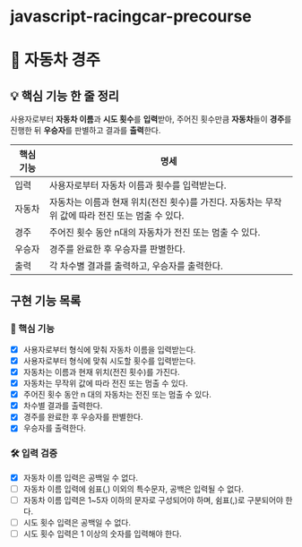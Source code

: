 # javascript-racingcar-precourse

# 🚗 자동차 경주

## 💡 핵심 기능 한 줄 정리
사용자로부터 **자동차 이름**과 **시도 횟수**를 **입력**받아, 주어진 횟수만큼 **자동차**들이 **경주**를 진행한 뒤 **우승자**를 판별하고 결과를 **출력**한다.

| **핵심 기능** | **명세** |
| --- | --- |
| 입력 | 사용자로부터 자동차 이름과 횟수를 입력받는다. |
| 자동차 | 자동차는 이름과 현재 위치(전진 횟수)를 가진다. 자동차는 무작위 값에 따라 전진 또는 멈출 수 있다. |
| 경주 | 주어진 횟수 동안 n대의 자동차가 전진 또는 멈출 수 있다. |
| 우승자 | 경주를 완료한 후 우승자를 판별한다. |
| 출력 | 각 차수별 결과를 출력하고, 우승자를 출력한다. |

## 구현 기능 목록

### 🌟 핵심 기능
- [x] 사용자로부터 형식에 맞춰 자동차 이름을 입력받는다.
- [x] 사용자로부터 형식에 맞춰 시도할 횟수를 입력받는다.
- [x] 자동차는 이름과 현재 위치(전진 횟수)를 가진다.
- [x] 자동차는 무작위 값에 따라 전진 또는 멈출 수 있다.
- [x] 주어진 횟수 동안 n 대의 자동차는 전진 또는 멈출 수 있다.
- [x] 차수별 결과를 출력한다.
- [x] 경주를 완료한 후 우승자를 판별한다.
- [x] 우승자를 출력한다.

### 🛠️ 입력 검증
- [x] 자동차 이름 입력은 공백일 수 없다.
- [ ] 자동차 이름 입력에 쉼표(,) 이외의 특수문자, 공백은 입력될 수 없다.
- [ ] 자동차 이름 입력은 1~5자 이하의 문자로 구성되어야 하며, 쉼표(,)로 구분되어야 한다.
- [ ] 시도 횟수 입력은 공백일 수 없다.
- [ ] 시도 횟수 입력은 1 이상의 숫자를 입력해야 한다.

